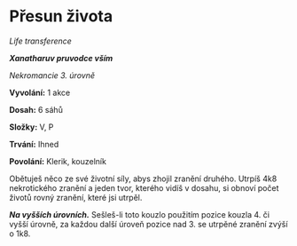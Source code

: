 # Přesun života

*Life transference*

***Xanatharuv pruvodce vším***

*Nekromancie 3. úrovně*

**Vyvolání:** 1 akce

**Dosah:** 6 sáhů

**Složky:** V, P

**Trvání:** Ihned

**Povolání:** Klerik, kouzelník

Obětuješ něco ze své životní síly, abys zhojil zranění druhého. Utrpíš 4k8 nekrotického zranění a jeden tvor, kterého vidíš v dosahu, si obnoví počet životů rovný zranění, které jsi utrpěl.

***Na vyšších úrovních.*** Sešleš-li toto kouzlo použitím pozice kouzla 4. či vyšší úrovně, za každou další úroveň pozice nad 3. se utrpěné zranění zvýší o 1k8.